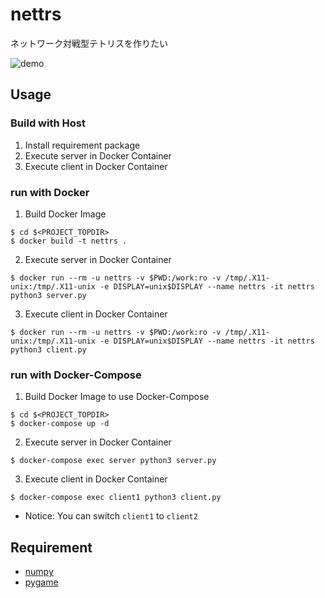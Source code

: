 # nettrs
ネットワーク対戦型テトリスを作りたい

![demo](https://user-images.githubusercontent.com/33386353/94367078-2580b680-0117-11eb-870d-7240731f1ac1.gif)

## Usage
### Build with Host
1. Install requirement package
2. Execute server in Docker Container
3. Execute client in Docker Container

### run with Docker
1. Build Docker Image
```shell
$ cd $<PROJECT_TOPDIR>
$ docker build -t nettrs .
```
2. Execute server in Docker Container
```shell
$ docker run --rm -u nettrs -v $PWD:/work:ro -v /tmp/.X11-unix:/tmp/.X11-unix -e DISPLAY=unix$DISPLAY --name nettrs -it nettrs python3 server.py
```
3. Execute client in Docker Container
```shell
$ docker run --rm -u nettrs -v $PWD:/work:ro -v /tmp/.X11-unix:/tmp/.X11-unix -e DISPLAY=unix$DISPLAY --name nettrs -it nettrs python3 client.py
```

### run with Docker-Compose
1. Build Docker Image to use Docker-Compose
```shell
$ cd $<PROJECT_TOPDIR>
$ docker-compose up -d
```
2. Execute server in Docker Container
```shell
$ docker-compose exec server python3 server.py
```
3. Execute client in Docker Container
```shell
$ docker-compose exec client1 python3 client.py
```
* Notice: You can switch `client1` to `client2`

## Requirement
* [numpy](https://numpy.org/)
* [pygame](https://www.pygame.org/news)

